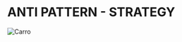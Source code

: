 # ANTI PATTERN - STRATEGY

![Carro](https://github.com/pabloo-cunha/bertoti/assets/111435624/46176794-3400-46c7-b1e2-64eff688e1cd)
